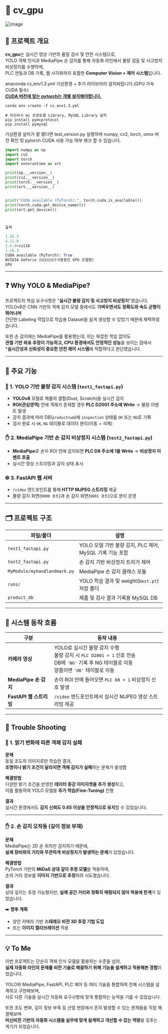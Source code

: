 # 🧠 cv_gpu
![image](https://github.com/user-attachments/assets/478da94d-e97d-4038-90a4-9be0680d7c22)


## 📘 프로젝트 개요
> 
**cv_gpu**는 실시간 영상 기반의 품질 검사 및 안전 시스템으로,  
YOLO 객체 인식과 MediaPipe 손 감지를 통해 자동화 라인에서 불량 검출 및 사고방지 비상정지를 수행하며,  
PLC 연동과 DB 기록, 웹 시각화까지 포함한 **Computer Vision + 제어 시스템**입니다.
> 
anaconda cv_env1.3.yml 가상환경 + 추가 라이브러리 설치바랍니다.(GPU 가속 CUDA 필수)   
[**CUDA 버전에 맞는 pytorch는 개별 설치해야합니다.**](https://pytorch.org/get-started/locally/)
>   
```
conda env create -f cv_env1.3.yml
```
> 
```
# 미쓰비시 mc 프로토콜 Library, MySQL Library 설치
pip install pymcprotocol
pip install pymysql
```
>
가상환경 설치가 잘 됐다면
test_version.py 실행하여 numpy, cv2, torch, onnx 버전 확인 밎
pytorch CUDA 사용 가능 여부 체크 할 수 있습니다.
>
```python
import numpy as np
import cv2
import torch
import onnxruntime as ort

print(np.__version__)
print(cv2.__version__)
print(torch.__version__)
print(ort.__version__)


print("CUDA available (PyTorch):", torch.cuda.is_available())
print(torch.cuda.get_device_name(0))
print(ort.get_device())



출력

1.26.3
4.11.0
2.6.0+cu118
1.16.3
CUDA available (PyTorch): True
NVIDIA GeForce @@@@@@@(사용중인 GPU 모델명)
GPU
```
---

## ❓ Why YOLO & MediaPipe?
>     
프로젝트의 핵심 요구사항은 "**실시간 불량 감지 및 사고방지 비상정지**"였습니다.  
YOLOv8은 CNN 기반의 객체 감지 모델 중에서도 **가벼우면서도 정확도와 속도 균형이 뛰어나며**   
간단한 Labeling 작업으로 학습용 Dataset을 쉽게 생성할 수 있었기 때문에 채택하였습니다.   
>    
또한 손 감지에는 MediaPipe를 활용했는데, 이는 복잡한 학습 없이도  
**관절 기반 좌표 추정이 가능하고, CPU 환경에서도 안정적인 성능**을 보이는 점에서  
***실시간성과 신뢰성이 중요한 안전 제어 시스템**에 적합하다고 판단했습니다.   
> 
---

## 🔧 주요 기능
> 
### 🎯 1. YOLO 기반 불량 감지 시스템 (`test1_fastapi.py`)
- **YOLOv8** 모델로 제품의 결함(Dust, Scratch)을 실시간 감지
- **ROI(관심영역)** 안에 객체가 존재할 경우 **PLC D2001 주소에 Write** → 불량 이벤트 발생
- 감지 결과에 따라 DB(`productnum`)에 `inspection` 상태를 `OK` 또는 `NG`로 기록
- 검사 완료 시 `OK`, `NG` 테이블로 데이터 분리(이동 + 삭제)

### ✋ 2. MediaPipe 기반 손 감지 비상정지 시스템 (`test2_fastapi.py`)
- **MediaPipe**로 손이 ROI 안에 감지되면 **PLC D8 주소에 1을 Write** → **비상정지 이벤트 호출**
- 실시간 영상 스트리밍과 감지 상태 표시

### 🌐 3. FastAPI 웹 서버
- `/video` 엔드포인트를 통해 **HTTP MJPEG 스트리밍** 제공
- 불량 감지 화면(`9000 포트`)과 손 감지 화면(`9001 포트`)으로 분리 운영
> 
---

## 🗂️ 프로젝트 구조
> 
| 파일/폴더 | 설명 |
|-----------|------|
| `test1_fastapi.py` | YOLO 모델 기반 불량 감지, PLC 제어, MySQL 기록 기능 포함 |
| `test2_fastapi.py` | 손 감지 기반 비상정지 트리거 제어 |
| `MyModule/myhandlandmark.py` | MediaPipe 손 감지 클래스 모듈 |
| `runs/` | YOLO 학습 결과 및 weight(`best.pt`) 저장 폴더 |
| `product_db` | 제품 및 검사 결과 기록용 MySQL DB |
> 
---

## 🔄 시스템 동작 흐름
> 
| **구분**                | **동작 내용** |
|-------------------------|----------------|
| **카메라 영상**         | YOLO로 실시간 불량 감지 수행<br>불량 감지 시 `PLC D2001 = 1` 신호 전송<br>DB에 `'NG'` 기록 후 NG 테이블로 이동<br>양품이면 `'OK'` 테이블로 이동 |
| **MediaPipe 손 감지** | 손이 ROI 안에 들어오면 `PLC D8 = 1` 비상정지 신호 발생 |
| **FastAPI 웹 스트리밍** | `/video` 엔드포인트에서 실시간 MJPEG 영상 스트리밍 제공 |
> 
---

## 🐞 Trouble Shooting

### 📸 1. 밝기 변화에 따른 객체 감지 실패

**문제**  
동일 조도의 이미지로만 학습한 결과,  
**조명이나 밝기 조건이 달라지면 객체 감지가 실패**하는 문제가 발생함

**해결방법**  
다양한 밝기 조건을 반영한 **데이터 증강 이미지셋을 추가 생성**하고,  
이를 활용하여 YOLO 모델을 **추가 학습(Fine-Tuning)** 진행

**결과**  
실시간 환경에서도 **감지 신뢰도 0.65 이상을 안정적으로 유지**할 수 있었습니다.

---

### ✋ 2. 손 감지 오작동 (깊이 정보 부재)

**문제**  
MediaPipe는 2D 손 위치만 감지하기 때문에,  
**실제 장비와의 거리와 무관하게 비상정지가 발생하는 문제**가 있었습니다.

**해결방법**  
PyTorch 기반의 **MiDaS 상대 깊이 추정 모델**을 적용하여,  
손의 거리 정보를 **이미지 기반으로 추정**하려 시도했습니다.

**결과**  
상대 깊이는 추정 가능했지만, **실제 공간 거리와 정확히 매핑되지 않아 적용에 한계**가 있었습니다.

➡️ **향후 계획**
- 양안 카메라 기반 **스테레오 비전 3D 추정 기법 도입**
- 또는 **이미지 캘리브레이션** 적용

---

## 💡 To Me

이번 프로젝트는 단순히 객체 인식 모델을 활용하는 수준을 넘어,  
**실제 자동화 라인의 문제를 비전 기술로 해결하기 위해 기능을 설계하고 적용해본 경험**이었습니다.

YOLO와 MediaPipe, FastAPI, PLC 제어 등 여러 기술을 통합하여 전체 시스템을 설계하고 구현해보며,  
서로 다른 기술을 실시간 자동화 요구사항에 맞게 통합하는 능력을 기를 수 있었습니다.

또한 조도 변화, 깊이 정보 부족 등 산업 현장에서 흔히 발생할 수 있는 문제들을 직접 해결해보며  
**머신비전 기반의 자동화 시스템을 실무에 맞게 설계하고 개선할 수 있는 역량**을 갖추는 계기가 되었습니다.
